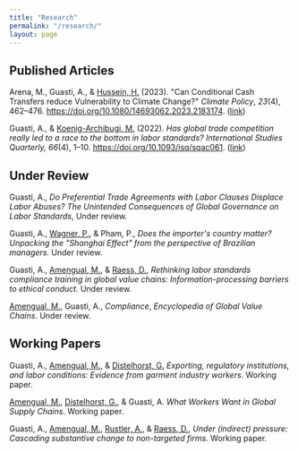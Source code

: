 ```yaml
---
title: "Research"
permalink: "/research/"
layout: page
---
```


## Published Articles

Arena, M., Guasti, A., & [Hussein, H.](https://www.politics.ox.ac.uk/person/hussam-hussein) (2023). "Can Conditional Cash Transfers reduce Vulnerability to Climate Change?" *Climate Policy*, *23*(4), 462–476. https://doi.org/10.1080/14693062.2023.2183174. ([link](https://www.tandfonline.com/doi/full/10.1080/14693062.2023.2183174))

Guasti, A., & [Koenig-Archibugi, M.](https://mathiaskoenigarchibugi.eu/) (2022). *Has global trade competition really led to a race to the bottom in labor standards?* *International Studies Quarterly, 66*(4), 1–10. https://doi.org/10.1093/isq/sqac061. ([link](https://academic.oup.com/isq/article/66/4/sqac061/6700068))

## Under Review

Guasti, A., *Do Preferential Trade Agreements with Labor Clauses Displace Labor Abuses? The Unintended Consequences of Global Governance on Labor Standards*, Under review.

Guasti, A., [Wagner, P.](https://www.polver.uni-konstanz.de/en/arbeitsgruppe-fuer-international-politics-global-inequality/team/postdoctoral-researchers/patrick-wagner/), & Pham, P., *Does the importer's country matter? Unpacking the "Shanghai Effect" from the perspective of Brazilian managers.* Under review.

Guasti, A., [Amengual, M.](https://www.mattamengual.net/), & [Raess, D.](https://www.esei.ulaval.ca/notre-ecole/repertoire/damian-raess), *Rethinking labor standards compliance training in global value chains: Information-processing barriers to ethical conduct.* Under review.

[Amengual, M.](https://www.mattamengual.net/), Guasti, A., *Compliance*, *Encyclopedia of Global Value Chains*. Under review.

## Working Papers

Guasti, A., [Amengual, M.](https://www.mattamengual.net/), & [Distelhorst, G.](https://www.gregdistelhorst.com/) *Exporting, regulatory institutions, and labor conditions: Evidence from garment industry workers.* Working paper.

[Amengual, M.](https://www.mattamengual.net/), [Distelhorst, G.](https://www.gregdistelhorst.com/), & Guasti, A. *What Workers Want in Global Supply Chains*. Working paper.

Guasti, A., [Amengual, M.](https://www.mattamengual.net/), [Rustler, A.](https://www.sbs.ox.ac.uk/about-us/people/alexander-rustler), & [Raess, D.](https://www.esei.ulaval.ca/notre-ecole/repertoire/damian-raess), *Under (indirect) pressure: Cascading substantive change to non-targeted firms.* Working paper.

